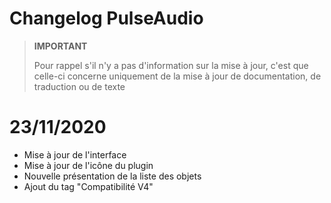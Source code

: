 # Changelog PulseAudio

>**IMPORTANT**
>
>Pour rappel s'il n'y a pas d'information sur la mise à jour, c'est que celle-ci concerne uniquement de la mise à jour de documentation, de traduction ou de texte

# 23/11/2020
- Mise à jour de l'interface
- Mise à jour de l'icône du plugin
- Nouvelle présentation de la liste des objets
- Ajout du tag "Compatibilité V4"
